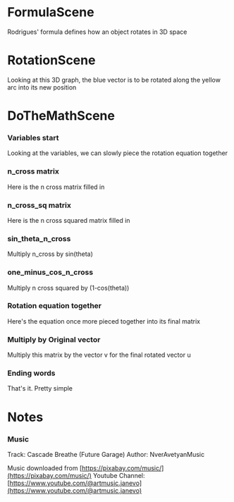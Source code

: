 # FormulaScene

Rodrigues' formula defines how an object rotates in 3D space

# RotationScene

Looking at this 3D graph, the blue vector is to be rotated along the yellow arc into its new position

# DoTheMathScene

### Variables start
Looking at the variables, we can slowly piece the rotation equation together

### n_cross matrix
Here is the n cross matrix filled in

### n_cross_sq matrix
Here is the n cross squared matrix filled in

### sin_theta_n_cross
Multiply n_cross by sin(theta)

### one_minus_cos_n_cross
Multiply n cross squared by (1-cos(theta))

### Rotation equation together
Here's the equation once more pieced together into its final matrix

### Multiply by Original vector
Multiply this matrix by the vector v for the final rotated vector u

### Ending words
That's it. Pretty simple

# Notes

### Music
Track: Cascade Breathe (Future Garage)
Author: NverAvetyanMusic

Music downloaded from [https://pixabay.com/music/](https://pixabay.com/music/)
Youtube Channel: [https://www.youtube.com/@artmusic.janevo](https://www.youtube.com/@artmusic.janevo)
